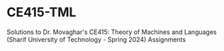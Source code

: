 # CE415-TML
Solutions to Dr. Movaghar's CE415: Theory of Machines and Languages (Sharif University of Technology - Spring 2024) Assignments
